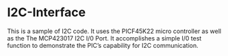 # I2C-Interface
This is a sample of I2C code. It uses the PICF45K22 micro controller as well as
the The MCP423017 I2C I/0 Port. It accomplishes a simple I/0 test function to demonstrate
the PIC’s capability for I2C communication.
